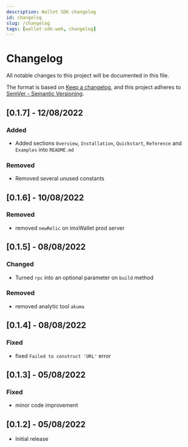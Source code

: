 ```yaml
---
description: Wallet SDK changelog
id: changelog
slug: /changelog
tags: [wallet-sdk-web, changelog]
---
```


# Changelog

All notable changes to this project will be documented in this file.

The format is based on [Keep a changelog](https://keepachangelog.com/en/1.0.0/),
and this project adheres to [SemVer - Semantic Versioning](https://semver.org/spec/v2.0.0.html).

## [0.1.7] - 12/08/2022

### Added

- Added sections `Overview`, `Installation`, `Quickstart`, `Reference` and `Examples` into `README.md`

### Removed

- Removed several unused constants

## [0.1.6] - 10/08/2022

### Removed

- removed `newRelic` on imxWallet prod server

## [0.1.5] - 08/08/2022

### Changed

- Turned `rpc` into an optional parameter on `build` method

### Removed

- removed analytic tool `akuma`

## [0.1.4] - 08/08/2022

### Fixed

- fixed `Failed to construct 'URL'` error

## [0.1.3] - 05/08/2022

### Fixed

- minor code improvement

## [0.1.2] - 05/08/2022

- Initial release
